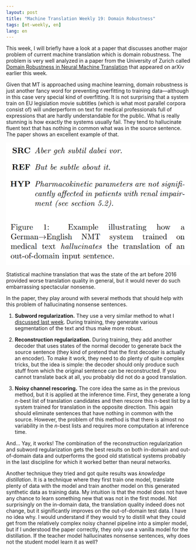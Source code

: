 ```yaml
---
layout: post
title: "Machine Translation Weekly 19: Domain Robustness"
tags: [mt-weekly, en]
lang: en
---
```


This week, I will briefly have a look at a paper that discusses another major
problem of current machine translation which is domain robustness. The problem
is very well analyzed in a paper from the University of Zurich called [Domain
Robustness in Neural Machine Translation](https://arxiv.org/pdf/1911.03109.pdf)
that appeared on arXiv earlier this week.

Given that MT is approached using machine learning, domain robustness is just
another fancy word for preventing overfitting to training data—although in this
case very special kind of overfitting. It is not surprising that a system train
on EU legislation movie subtitles (which is what most parallel corpora consist
of) will underperform on text for medical professionals full of expressions
that are hardly understandable for the public. What is really stunning is how
exactly the systems usually fail. They tend to hallucinate fluent text that has
nothing in common what was in the source sentence. The paper shows an excellent
example of that.

![Hallucinated translation](/assets/hallucinate.png)

Statistical machine translation that was the state of the art before 2016
provided worse translation quality in general, but it would never do such
embarrassing spectacular nonsense.

In the paper, they play around with several methods that should help with this
problem of hallucinating nonsense sentences.

1. __Subword regularization.__ They use a very similar method to what I
   [discussed last week](/2019/11/07/MT-Weekly-BPE-dropout.html). During
   training, they generate various segmentation of the text and thus make more
   robust.

2. __Reconstruction regularization.__ During training, they add another decoder
   that uses states of the normal decoder to generate back the source sentence
   (they kind of pretend that the first decoder is actually an encoder). To
   make it work, they need to do plenty of quite complex tricks, but the idea
   is simple: the decoder should only produce such stuff from which the
   original sentence can be reconstructed. If you cannot translate back at all,
   you probably did not do a good translation.

3. __Noisy channel rescoring.__ The core idea the same as in the previous
   method, but it is applied at the inference time. First, they generate a long
   _n_-best list of translation candidates and then rescore this n-best list by
   a system trained for translation in the opposite direction. This again
   should eliminate sentences that have nothing in common with the source.
   However, the problem of this method is that there is almost no variability
   in the _n_-best lists and requires more computation at inference time.

And... Yay, it works! The combination of the reconstruction regularization and
subword regularization gets the best results on both in-domain and
out-of-domain data and outperforms the good old statistical systems probably in
the last discipline for which it worked better than neural networks.

Another technique they tried and got quite results was _knowledge
distillation_. It is a technique where they first train one model, translate
plenty of data with the model and train another model on this generated
synthetic data as training data. My intuition is that the model does not have
any chance to learn something new that was not in the first model. Not
surprisingly on the in-domain data, the translation quality indeed does not
change, but it significantly improves on the out-of-domain test data. I have no
idea why. I would understand if they would try to distill what they could get
from the relatively complex noisy channel pipeline into a simpler model, but if
I understood the paper correctly, they only use a vanilla model for the
distillation. If the teacher model hallucinates nonsense sentences, why does
not the student model learn it as well?
